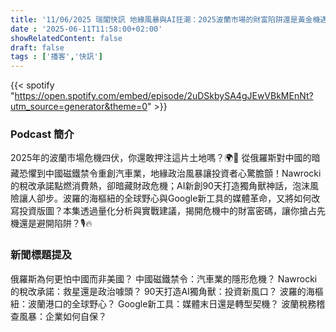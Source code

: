 ```yaml
---
title: '11/06/2025 瑞閣快訊 地緣風暴與AI狂潮：2025波蘭市場的財富陷阱還是黃金機遇？'
date : '2025-06-11T11:58:00+02:00'
showRelatedContent: false
draft: false
tags : ['播客','快訊']
---
```

{{< spotify "https://open.spotify.com/embed/episode/2uDSkbySA4gJEwVBkMEnNt?utm_source=generator&theme=0" >}}



### Podcast 簡介
2025年的波蘭市場危機四伏，你還敢押注這片土地嗎？🌍💸 從俄羅斯對中國的暗藏恐懼到中國磁鐵禁令重創汽車業，地緣政治風暴讓投資者心驚膽顫！Nawrocki的稅改承諾點燃消費熱，卻暗藏財政危機；AI新創90天打造獨角獸神話，泡沫風險讓人卻步。波羅的海樞紐的全球野心與Google新工具的媒體革命，又將如何改寫投資版圖？本集透過量化分析與實戰建議，揭開危機中的財富密碼，讓你搶占先機還是避開陷阱？🎙️🔥

### 新聞標題提及

俄羅斯為何更怕中國而非美國？
中國磁鐵禁令：汽車業的隱形危機？
Nawrocki的稅改承諾：救星還是政治噱頭？
90天打造AI獨角獸：投資新風口？
波羅的海樞紐：波蘭港口的全球野心？
Google新工具：媒體末日還是轉型契機？
波蘭稅務稽查風暴：企業如何自保？